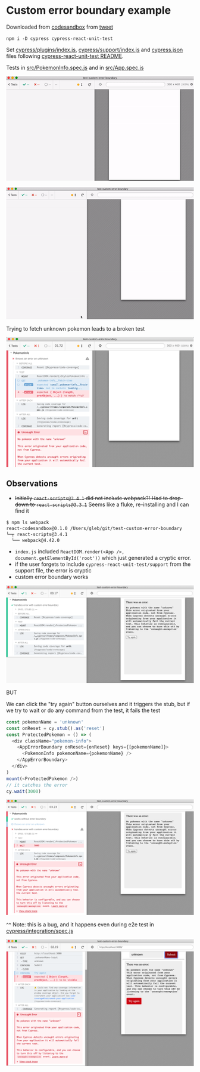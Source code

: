 # Custom error boundary example

Downloaded from [codesandbox](https://codesandbox.io/s/throbbing-thunder-67cnp) from [tweet](https://twitter.com/kentcdodds/status/1255981305218469888)

```shell
npm i -D cypress cypress-react-unit-test
```

Set [cypress/plugins/index.js](cypress/plugins/index.js), [cypress/support/index.js](cypress/support/index.js) and [cypress.json](cypress.json) files following [cypress-react-unit-test README](https://github.com/bahmutov/cypress-react-unit-test).

Tests in [src/PokemonInfo.spec.js](src/PokemonInfo.spec.js) and in [src/App.spec.js](src/App.spec.js)

![All good](images/info.gif)

![Mew App test](images/app-test.gif)

Trying to fetch unknown pokemon leads to a broken test

![Uncaught error](images/uncaught-error.png)

## Observations

- ~~Initially `react-scripts@3.4.1` did not include webpack?! Had to drop-down to `react-scripts@3.3.1`~~ Seems like a fluke, re-installing and I can find it

```
$ npm ls webpack
react-codesandbox@0.1.0 /Users/gleb/git/test-custom-error-boundary
└─┬ react-scripts@3.4.1
  └── webpack@4.42.0
```

- `index.js` included `ReactDOM.render(<App />, document.getElementById('root'))` which just generated a cryptic error.
- if the user forgets to include `cypress-react-unit-test/support` from the support file, the error is cryptic
- custom error boundary works

![Custom error boundary](images/custom-boundary.png)

BUT

We can click the "try again" button ourselves and it triggers the stub, but if we try to wait or do any command from the test, it fails the test

```js
const pokemonName = 'unknown'
const onReset = cy.stub().as('reset')
const ProtectedPokemon = () => (
  <div className="pokemon-info">
    <AppErrorBoundary onReset={onReset} keys={[pokemonName]}>
      <PokemonInfo pokemonName={pokemonName} />
    </AppErrorBoundary>
  </div>
)
mount(<ProtectedPokemon />)
// it catches the error
cy.wait(3000)
```

![Try to wait and the test fails](images/try-wait.png)

^^ Note: this is a bug, and it happens even during e2e test in [cypress/integration/spec.js](cypress/integration/spec.js)

![E2E fails too](images/e2e-fails.png)

